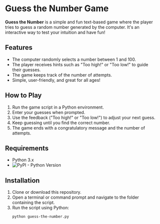 # Guess the Number Game

**Guess the Number** is a simple and fun text-based game where the player tries to guess a random number generated by the computer. It's an interactive way to test your intuition and have fun!

## Features
- The computer randomly selects a number between 1 and 100.
- The player receives hints such as "Too high!" or "Too low!" to guide their guesses.
- The game keeps track of the number of attempts.
- Simple, user-friendly, and great for all ages!

## How to Play
1. Run the game script in a Python environment.
2. Enter your guesses when prompted.
3. Use the feedback ("Too high!" or "Too low!") to adjust your next guess.
4. Keep guessing until you find the correct number.
5. The game ends with a congratulatory message and the number of attempts.

## Requirements
- Python 3.x
- ![PyPI - Python Version](https://img.shields.io/pypi/pyversions/py?style=plastic&logo=python&label=Python&color=white)

## Installation
1. Clone or download this repository.
2. Open a terminal or command prompt and navigate to the folder containing the script.
3. Run the script using Python:
   ```bash
   python guess-the-number.py
